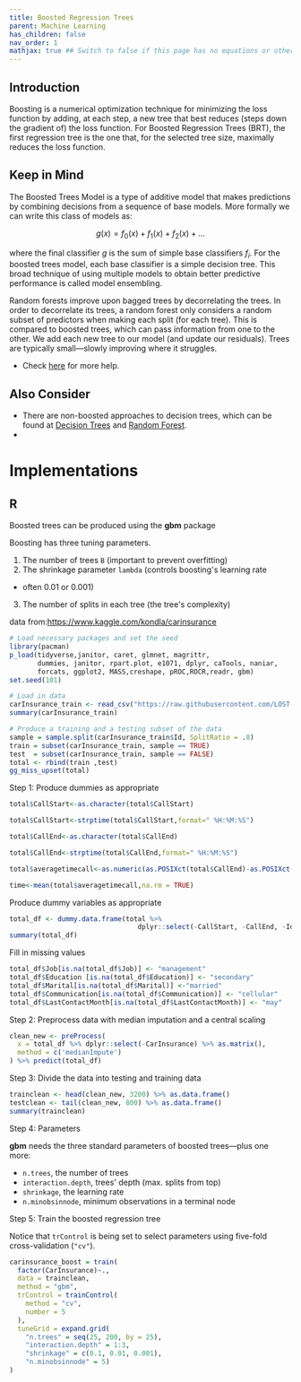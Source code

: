 ```yaml
---
title: Boosted Regression Trees
parent: Machine Learning
has_children: false
nav_order: 1
mathjax: true ## Switch to false if this page has no equations or other math rendering.
---
```



## Introduction

  Boosting is a numerical optimization technique for minimizing the loss function by adding, at each step, a new tree that best reduces (steps down the gradient of) the loss function. For Boosted Regression Trees (BRT), the first regression tree is the one that, for the selected tree size, maximally reduces the loss function.


## Keep in Mind

The Boosted Trees Model is a type of additive model that makes predictions by combining decisions from a sequence of base models. More formally we can write this class of models as:

$$ g(x) = f_0(x)+f_1(x)+f_2(x)+... $$

where the final classifier $g$ is the sum of simple base classifiers $f_i$. For the boosted trees model, each base classifier is a simple decision tree. This broad technique of using multiple models to obtain better predictive performance is called model ensembling.

Random forests improve upon bagged trees by decorrelating the trees. In order to decorrelate its trees, a random forest only considers a random subset of predictors when making each split (for each tree). This is compared to boosted trees, which can pass information from one to the other. We add each new tree to our model (and update our residuals). Trees are typically small—slowly improving where it struggles.

- Check [here](https://turi.com/learn/userguide/supervised-learning/boosted_trees_regression.html) for more help.

## Also Consider

- There are non-boosted approaches to decision trees, which can be found at [Decision Trees](https://lost-stats.github.io/Machine_Learning/decision_trees.html) and [Random Forest](https://lost-stats.github.io/Machine_Learning/random_forest.html).
-

# Implementations

## R

Boosted trees can be produced using the **gbm** package

Boosting has three tuning parameters.

1. The number of trees `B` (important to prevent overfitting)
2. The shrinkage parameter `lambda` (controls boosting's learning rate
 - often 0.01 or 0.001)
3. The number of splits in each tree (the tree's complexity)

data from:https://www.kaggle.com/kondla/carinsurance

```r
# Load necessary packages and set the seed
library(pacman)
p_load(tidyverse,janitor, caret, glmnet, magrittr, 
       dummies, janitor, rpart.plot, e1071, dplyr, caTools, naniar,
       forcats, ggplot2, MASS,creshape, pROC,ROCR,readr, gbm)
set.seed(101) 

# Load in data
carInsurance_train <- read_csv("https://raw.githubusercontent.com/LOST-STATS/LOST-STATS.github.io/master/Machine_Learning/Data/carInsurance_train.csv")
summary(carInsurance_train)

# Produce a training and a testing subset of the data
sample = sample.split(carInsurance_train$Id, SplitRatio = .8)
train = subset(carInsurance_train, sample == TRUE)
test  = subset(carInsurance_train, sample == FALSE)
total <- rbind(train ,test)
gg_miss_upset(total)
```

Step 1: Produce dummies as appropriate

```r
total$CallStart<-as.character(total$CallStart)

total$CallStart<-strptime(total$CallStart,format=" %H:%M:%S")

total$CallEnd<-as.character(total$CallEnd)

total$CallEnd<-strptime(total$CallEnd,format=" %H:%M:%S")

total$averagetimecall<-as.numeric(as.POSIXct(total$CallEnd)-as.POSIXct(total$CallStart),units="secs")

time<-mean(total$averagetimecall,na.rm = TRUE)
```

Produce dummy variables as appropriate

```r
total_df <- dummy.data.frame(total %>% 
                                dplyr::select(-CallStart, -CallEnd, -Id, -Outcome))
summary(total_df)
```

Fill in missing values

```r
total_df$Job[is.na(total_df$Job)] <- "management"
total_df$Education [is.na(total_df$Education)] <- "secondary"
total_df$Marital[is.na(total_df$Marital)] <-"married"
total_df$Communication[is.na(total_df$Communication)] <- "cellular"
total_df$LastContactMonth[is.na(total_df$LastContactMonth)] <- "may"
```

Step 2: Preprocess data with median imputation and a central scaling

```r
clean_new <- preProcess(
  x = total_df %>% dplyr::select(-CarInsurance) %>% as.matrix(),
  method = c('medianImpute')
) %>% predict(total_df)
```

Step 3: Divide the data into testing and training data

```r
trainclean <- head(clean_new, 3200) %>% as.data.frame()
testclean <- tail(clean_new, 800) %>% as.data.frame()
summary(trainclean)
```
Step 4: Parameters

**gbm** needs the three standard parameters of boosted trees—plus one more:
- `n.trees`, the number of trees
- `interaction.depth`, trees' depth (max. splits from top)
- `shrinkage`, the learning rate
- `n.minobsinnode`, minimum observations in a terminal node

Step 5: Train the boosted regression tree

Notice that `trControl` is being set to select parameters using five-fold cross-validation (`"cv"`).

```r
carinsurance_boost = train(
  factor(CarInsurance)~.,
  data = trainclean,
  method = "gbm",
  trControl = trainControl(
    method = "cv",
    number = 5
  ),
  tuneGrid = expand.grid(
    "n.trees" = seq(25, 200, by = 25),
    "interaction.depth" = 1:3,
    "shrinkage" = c(0.1, 0.01, 0.001),
    "n.minobsinnode" = 5)
)
```
